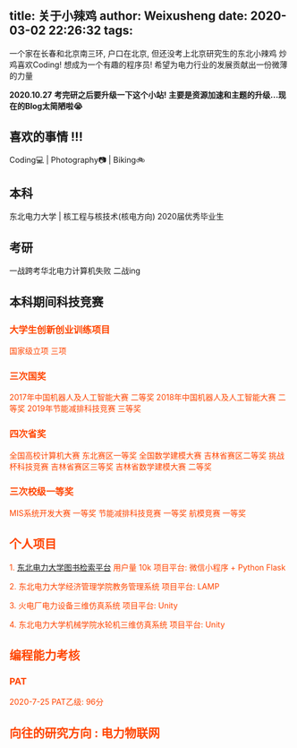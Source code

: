 title: 关于小辣鸡
author: Weixusheng
date: 2020-03-02 22:26:32
tags:
---

一个家在长春和北京南三环, 户口在北京, 但还没考上北京研究生的东北小辣鸡
炒鸡喜欢Coding! 想成为一个有趣的程序员!
希望为电力行业的发展贡献出一份微薄的力量

**2020.10.27**
**考完研之后要升级一下这个小站!**
**主要是资源加速和主题的升级...现在的Blog太简陋啦:sob:**

## 喜欢的事情 !!! 
Coding:computer: | Photography:camera: | Biking:bike:

## 本科
东北电力大学  | 核工程与核技术(核电方向)
2020届优秀毕业生

## 考研
一战跨考华北电力计算机失败
二战ing

## 本科期间科技竞赛
### <font color=#FF4500>大学生创新创业训练项目
国家级立项 三项

### <font color=#FF4500>三次国奖</font>
2017年中国机器人及人工智能大赛 二等奖
2018年中国机器人及人工智能大赛 二等奖
2019年节能减排科技竞赛 三等奖

### <font color=#FF4500>四次省奖</font>
全国高校计算机大赛 东北赛区一等奖
全国数学建模大赛 吉林省赛区二等奖
挑战杯科技竞赛 吉林省赛区三等奖
吉林省数学建模大赛 二等奖

### <font color=#FF4500>三次校级一等奖</font>
MIS系统开发大赛 一等奖
节能减排科技竞赛 一等奖
航模竞赛 一等奖


## 个人项目
<font color=#FF4500>1. </font>[东北电力大学图书检索平台](https://github.com/weixusheng/Neepu_BookSearch)  用户量 10k
项目平台: 微信小程序 + Python Flask

<font color=#FF4500>2. </font>东北电力大学经济管理学院教务管理系统
项目平台: LAMP

<font color=#FF4500>3. </font>火电厂电力设备三维仿真系统
项目平台: Unity

<font color=#FF4500>4. </font>东北电力大学机械学院水轮机三维仿真系统
项目平台: Unity

## 编程能力考核
### PAT
2020-7-25 PAT乙级:  96分 

## 向往的研究方向 : 电力物联网
